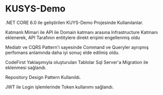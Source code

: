 # KUSYS-Demo
.NET CORE 6.0 ile geliştirilen KUYS-Demo Projesinde Kullanılanlar.

Katmanlı Mimari ile API ile Domain katmanı arasına Infrastructure Katmanı eklenerek, API Tarafının entitylere direkt erişimi engellenmiş oldu

Mediatr ve CQRS Pattern'i sayesinde Command ve Queryler ayrışmış perfomans anlamında daha iyi sonuç elde edilmiş oldu.

CodeFirst Yaklaşımıyla oluşturulan Tablolar Sql Server'a Migration ile eklenmesi sağlandı.

Repository Design Pattern Kullanıldı.

JWT ile Login işlemlerinde Token kullanımı sağlandı.
